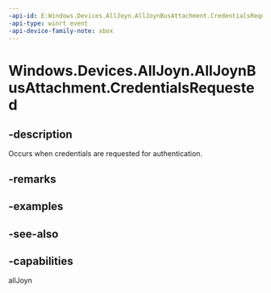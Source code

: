 ```yaml
---
-api-id: E:Windows.Devices.AllJoyn.AllJoynBusAttachment.CredentialsRequested
-api-type: winrt event
-api-device-family-note: xbox
---
```


<!-- Event syntax
public event Windows.Foundation.TypedEventHandler CredentialsRequested<Windows.Devices.AllJoyn.AllJoynBusAttachment,  Windows.Devices.AllJoyn.AllJoynCredentialsRequestedEventArgs>
-->

# Windows.Devices.AllJoyn.AllJoynBusAttachment.CredentialsRequested

## -description
Occurs when credentials are requested for authentication.

## -remarks

## -examples

## -see-also


## -capabilities
allJoyn
